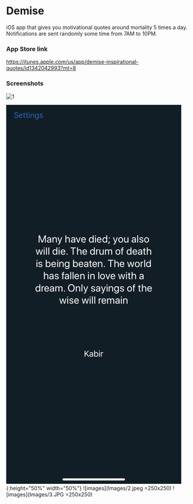 # Demise

iOS app that gives you motivational quotes around mortality 5 times a day. Notifications are sent randomly some time from 7AM to 10PM.

### App Store link

https://itunes.apple.com/us/app/demise-inspirational-quotes/id1342042993?mt=8

### Screenshots
![1](https://user-images.githubusercontent.com/7275313/57800360-c6e4b380-7740-11e9-97f8-0fe8285b0571.jpeg)

![images](Images/1.jpeg){:height="50%" width="50%"}
![images](Images/2.jpeg =250x250)
![images](Images/3.JPG =250x250)

